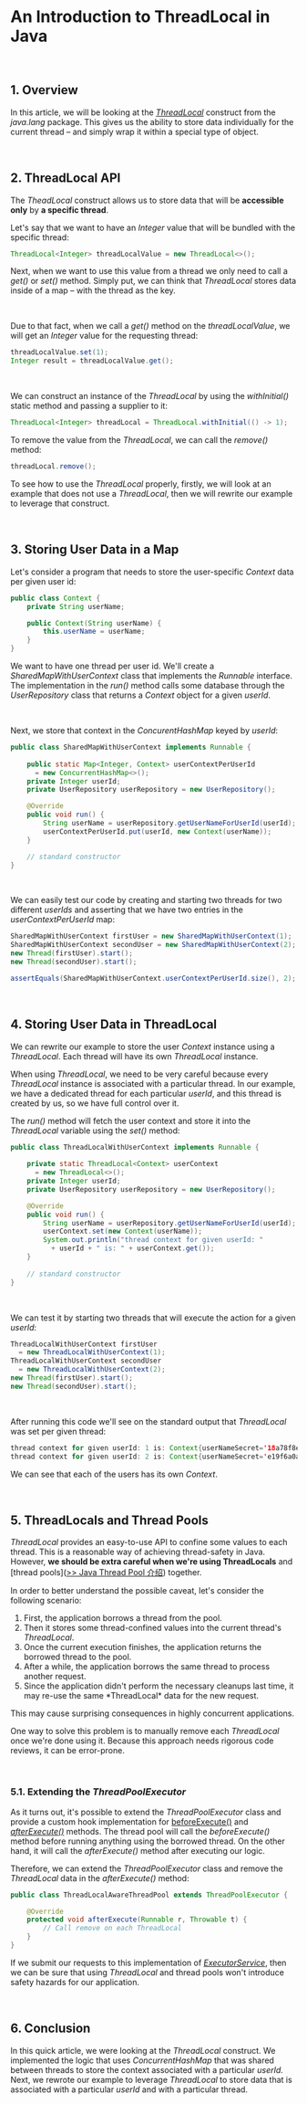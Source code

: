 # An Introduction to ThreadLocal in Java

&nbsp;

## **1. Overview**

In this article, we will be looking at the *[ThreadLocal](https://docs.oracle.com/javase/8/docs/api/java/lang/ThreadLocal.html)* construct from the *java.lang* package. This gives us the ability to store data individually for the current thread – and simply wrap it within a special type of object.

&nbsp;

## 2. ThreadLocal API

The *TheadLocal* construct allows us to store data that will be **accessible only** by **a specific thread**.

Let's say that we want to have an *Integer* value that will be bundled with the specific thread:

```java
ThreadLocal<Integer> threadLocalValue = new ThreadLocal<>();
```

Next, when we want to use this value from a thread we only need to call a *get()* or *set()* method. Simply put, we can think that *ThreadLocal* stores data inside of a map – with the thread as the key.

&nbsp;

Due to that fact, when we call a *get()* method on the *threadLocalValue*, we will get an *Integer* value for the requesting thread:

```java
threadLocalValue.set(1);
Integer result = threadLocalValue.get();
```

&nbsp;

We can construct an instance of the *ThreadLocal* by using the *withInitial()* static method and passing a supplier to it:

```java
ThreadLocal<Integer> threadLocal = ThreadLocal.withInitial(() -> 1);
```

To remove the value from the *ThreadLocal*, we can call the *remove()* method:

```java
threadLocal.remove();
```

To see how to use the *ThreadLocal* properly, firstly, we will look at an example that does not use a *ThreadLocal*, then we will rewrite our example to leverage that construct.

&nbsp;

## **3. Storing User Data in a Map**

Let's consider a program that needs to store the user-specific *Context* data per given user id:

```java
public class Context {
    private String userName;

    public Context(String userName) {
        this.userName = userName;
    }
}
```

We want to have one thread per user id. We'll create a *SharedMapWithUserContext* class that implements the *Runnable* interface. The implementation in the *run()* method calls some database through the *UserRepository* class that returns a *Context* object for a given *userId*.

&nbsp;

Next, we store that context in the *ConcurentHashMap* keyed by *userId*:

```java
public class SharedMapWithUserContext implements Runnable {
 
    public static Map<Integer, Context> userContextPerUserId
      = new ConcurrentHashMap<>();
    private Integer userId;
    private UserRepository userRepository = new UserRepository();

    @Override
    public void run() {
        String userName = userRepository.getUserNameForUserId(userId);
        userContextPerUserId.put(userId, new Context(userName));
    }

    // standard constructor
}
```

&nbsp;

We can easily test our code by creating and starting two threads for two different *userIds* and asserting that we have two entries in the *userContextPerUserId* map:

```java
SharedMapWithUserContext firstUser = new SharedMapWithUserContext(1);
SharedMapWithUserContext secondUser = new SharedMapWithUserContext(2);
new Thread(firstUser).start();
new Thread(secondUser).start();

assertEquals(SharedMapWithUserContext.userContextPerUserId.size(), 2);
```

&nbsp;

## 4. Storing User Data in ThreadLocal

We can rewrite our example to store the user *Context* instance using a *ThreadLocal*. Each thread will have its own *ThreadLocal* instance.

When using *ThreadLocal*, we need to be very careful because every *ThreadLocal* instance is associated with a particular thread. In our example, we have a dedicated thread for each particular *userId*, and this thread is created by us, so we have full control over it.

The *run()* method will fetch the user context and store it into the *ThreadLocal* variable using the *set()* method:

```java
public class ThreadLocalWithUserContext implements Runnable {
 
    private static ThreadLocal<Context> userContext 
      = new ThreadLocal<>();
    private Integer userId;
    private UserRepository userRepository = new UserRepository();

    @Override
    public void run() {
        String userName = userRepository.getUserNameForUserId(userId);
        userContext.set(new Context(userName));
        System.out.println("thread context for given userId: " 
          + userId + " is: " + userContext.get());
    }
    
    // standard constructor
}
```

&nbsp;

We can test it by starting two threads that will execute the action for a given *userId*:

```java
ThreadLocalWithUserContext firstUser 
  = new ThreadLocalWithUserContext(1);
ThreadLocalWithUserContext secondUser 
  = new ThreadLocalWithUserContext(2);
new Thread(firstUser).start();
new Thread(secondUser).start();
```

&nbsp;

After running this code we'll see on the standard output that *ThreadLocal* was set per given thread:

```java
thread context for given userId: 1 is: Context{userNameSecret='18a78f8e-24d2-4abf-91d6-79eaa198123f'}
thread context for given userId: 2 is: Context{userNameSecret='e19f6a0a-253e-423e-8b2b-bca1f471ae5c'}
```

We can see that each of the users has its own *Context*.

&nbsp;

## 5. ThreadLocals and Thread Pools

*ThreadLocal* provides an easy-to-use API to confine some values to each thread. This is a reasonable way of achieving thread-safety in Java. However, **we should be extra careful when we're using ThreadLocals** and [thread pools]([>> Java Thread Pool 介绍](java-concurrency/thread-pool-java-and-guava.md)) together.

In order to better understand the possible caveat, let's consider the following scenario:

1. First, the application borrows a thread from the pool.
2. Then it stores some thread-confined values into the current thread's *ThreadLocal*.
3. Once the current execution finishes, the application returns the borrowed thread to the pool.
4. After a while, the application borrows the same thread to process another request.
5. Since the application didn't perform the necessary cleanups last time, it may re-use the same \*ThreadLocal\* data for the new request.

This may cause surprising consequences in highly concurrent applications.

One way to solve this problem is to manually remove each *ThreadLocal* once we're done using it. Because this approach needs rigorous code reviews, it can be error-prone.

&nbsp;

### 5.1. Extending the *ThreadPoolExecutor*

As it turns out, it's possible to extend the *ThreadPoolExecutor* class and provide a custom hook implementation for [beforeExecute()](https://docs.oracle.com/javase/8/docs/api/java/util/concurrent/ThreadPoolExecutor.html#beforeExecute-java.lang.Thread-java.lang.Runnable-) and [*afterExecute()*](https://docs.oracle.com/javase/8/docs/api/java/util/concurrent/ThreadPoolExecutor.html#afterExecute-java.lang.Runnable-java.lang.Throwable-) methods. The thread pool will call the *beforeExecute()* method before running anything using the borrowed thread. On the other hand, it will call the *afterExecute()* method after executing our logic.

Therefore, we can extend the *ThreadPoolExecutor* class and remove the *ThreadLocal* data in the *afterExecute()* method:

```java
public class ThreadLocalAwareThreadPool extends ThreadPoolExecutor {

    @Override
    protected void afterExecute(Runnable r, Throwable t) {
        // Call remove on each ThreadLocal
    }
}
```

If we submit our requests to this implementation of *[ExecutorService](https://docs.oracle.com/javase/7/docs/api/java/util/concurrent/ExecutorService.html)*, then we can be sure that using *ThreadLocal* and thread pools won't introduce safety hazards for our application.

&nbsp;

## **6. Conclusion**

In this quick article, we were looking at the *ThreadLocal* construct. We implemented the logic that uses *ConcurrentHashMap* that was shared between threads to store the context associated with a particular *userId.* Next, we rewrote our example to leverage *ThreadLocal* to store data that is associated with a particular *userId* and with a particular thread.